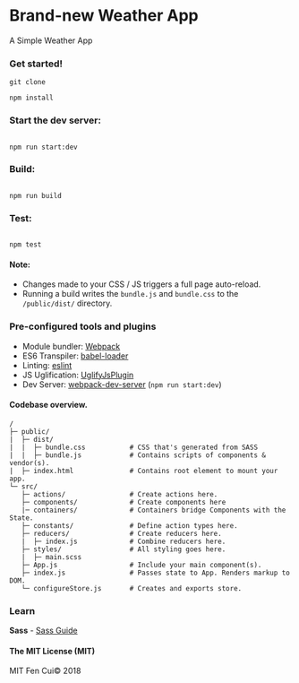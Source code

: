 # Brand-new Weather App

A Simple Weather App 

### Get started!
```
git clone

npm install
```

### Start the dev server:
```

npm run start:dev

```

### Build:
```

npm run build

```

### Test:
```

npm test

```
#### Note:
* Changes made to your CSS / JS triggers a full page auto-reload.
* Running a build writes the ```bundle.js``` and ```bundle.css``` to the ```/public/dist/``` directory.

### Pre-configured tools and plugins

* Module bundler: [Webpack](https://webpack.js.org/)
* ES6 Transpiler: [babel-loader](https://github.com/babel/babel-loader)
* Linting: [eslint](https://eslint.org/)
* JS Uglification: [UglifyJsPlugin](https://webpack.js.org/plugins/uglifyjs-webpack-plugin/)
* Dev Server: [webpack-dev-server](https://github.com/webpack/webpack-dev-server) (```npm run start:dev```)

#### Codebase overview.

```
/
├─ public/
|  ├─ dist/
|  |  ├─ bundle.css           # CSS that's generated from SASS
|  |  ├─ bundle.js            # Contains scripts of components & vendor(s).
|  ├─ index.html              # Contains root element to mount your app.
└─ src/
   ├─ actions/                # Create actions here.
   ├─ components/             # Create components here
   |─ containers/             # Containers bridge Components with the State.
   ├─ constants/              # Define action types here.
   ├─ reducers/               # Create reducers here.
   |  ├─ index.js             # Combine reducers here.
   ├─ styles/                 # All styling goes here.
   |  ├─ main.scss
   ├─ App.js                  # Include your main component(s).
   ├─ index.js                # Passes state to App. Renders markup to DOM.
   └─ configureStore.js       # Creates and exports store.
```

### Learn

**Sass** - [Sass Guide](http://sass-lang.com/guide)


#### The MIT License (MIT)
MIT Fen Cui© 2018
